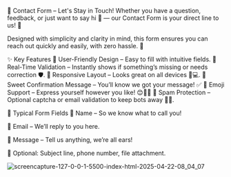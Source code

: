 
💌 Contact Form – Let's Stay in Touch! Whether you have a question, feedback, or just want to say hi 👋 — our Contact Form is your direct line to us! 💖

Designed with simplicity and clarity in mind, this form ensures you can reach out quickly and easily, with zero hassle. 📨

✨ Key Features 🔹 User-Friendly Design – Easy to fill with intuitive fields. 🔹 Real-Time Validation – Instantly shows if something’s missing or needs correction 🛡️. 🔹 Responsive Layout – Looks great on all devices 📱💻. 🔹 Sweet Confirmation Message – You’ll know we got your message! ✅ 🔹 Emoji Support – Express yourself however you like! 😊🎉💡 🔹 Spam Protection – Optional captcha or email validation to keep bots away 🤖❌.

🧁 Typical Form Fields 👤 Name – So we know what to call you!

📧 Email – We’ll reply to you here.

📝 Message – Tell us anything, we’re all ears!

📎 Optional: Subject line, phone number, file attachment.

![screencapture-127-0-0-1-5500-index-html-2025-04-22-08_04_07](https://github.com/user-attachments/assets/d5ba2514-ab6e-4123-b1a8-b21d59e0933e)
